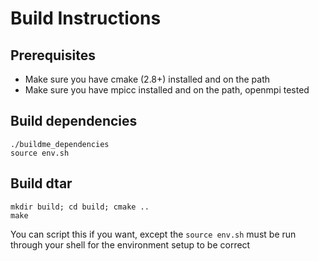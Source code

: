 
# Build Instructions

## Prerequisites

- Make sure you have cmake (2.8+) installed and on the path
- Make sure you have mpicc installed and on the path, openmpi tested

## Build dependencies

    ./buildme_dependencies
    source env.sh

## Build dtar

    mkdir build; cd build; cmake ..
    make

You can script this if you want, except the `source env.sh` 
must be run through your shell for the environment setup to be correct

